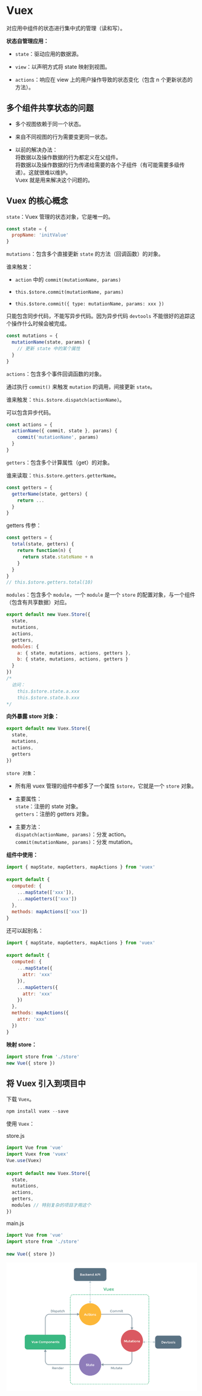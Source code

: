 # Vuex

对应用中组件的状态进行集中式的管理（读和写）。

**状态自管理应用：**

- `state`：驱动应用的数据源。

- `view`：以声明方式将 state 映射到视图。

- `actions`：响应在 view 上的用户操作导致的状态变化（包含 n 个更新状态的方法）。

## 多个组件共享状态的问题

- 多个视图依赖于同一个状态。

- 来自不同视图的行为需要变更同一状态。

- 以前的解决办法：  
将数据以及操作数据的行为都定义在父组件。  
将数据以及操作数据的行为传递给需要的各个子组件（有可能需要多级传递）。这就很难以维护。  
Vuex 就是用来解决这个问题的。

## Vuex 的核心概念

`state`：Vuex 管理的状态对象，它是唯一的。

```js
const state = {
  propName: 'initValue'
}
```

`mutations`：包含多个直接更新 `state` 的方法（回调函数）的对象。

谁来触发：

- `action` 中的 `commit(mutationName, params)`

- `this.$store.commit(mutationName, params)`

- `this.$store.commit({ type: mutationName, params: xxx })`

只能包含同步代码，不能写异步代码。因为异步代码 `devtools` 不能很好的追踪这个操作什么时候会被完成。

```js
const mutations = {
  mutationName(state, params) {
    // 更新 state 中的某个属性
  }
}
```

`actions`：包含多个事件回调函数的对象。

通过执行 `commit()` 来触发 `mutation` 的调用，间接更新 `state`。

谁来触发：`this.$store.dispatch(actionName)`。

可以包含异步代码。

```js
const actions = {
  actionName({ commit, state }, params) {
    commit('mutationName', params)
  }
}
```

`getters`：包含多个计算属性（get）的对象。

谁来读取：`this.$store.getters.getterName`。

```js
const getters = {
  getterName(state, getters) {
    return ...
  }
}
```

getters 传参：

```js
const getters = {
  total(state, getters) {
    return function(n) {
      return state.stateName + n
    }
  }
}
// this.$store.getters.total(10)
```

`modules`：包含多个 `module`，一个 `module` 是一个 `store` 的配置对象，与一个组件（包含有共享数据）对应。

```js
export default new Vuex.Store({
  state,
  mutations,
  actions,
  getters,
  modules: {
    a: { state, mutations, actions, getters },
    b: { state, mutations, actions, getters }
  }
})
/*
  访问：
    this.$store.state.a.xxx
    this.$store.state.b.xxx
*/
```

**向外暴露 store 对象：**

```js
export default new Vuex.Store({
  state,
  mutations,
  actions,
  getters
})
```

`store 对象`：

- 所有用 vuex 管理的组件中都多了一个属性 `$store`，它就是一个 `store` 对象。

- 主要属性：  
`state`：注册的 state 对象。  
`getters`：注册的 getters 对象。

- 主要方法：  
`dispatch(actionName, params)`：分发 action。  
`commit(mutationName, params)`：分发 mutation。

**组件中使用：**

```js
import { mapState, mapGetters, mapActions } from 'vuex'

export default {
  computed: {
    ...mapState(['xxx']),
    ...mapGetters(['xxx'])
  },
  methods: mapActions(['xxx'])
}
```

还可以起别名：

```js
import { mapState, mapGetters, mapActions } from 'vuex'

export default {
  computed: {
    ...mapState({
      attr: 'xxx'
    }),
    ...mapGetters({
      attr: 'xxx'
    })
  },
  methods: mapActions({
    attr: 'xxx'
  })
}
```

**映射 store：**

```js
import store from './store'
new Vue({ store })
```

## 将 Vuex 引入到项目中

下载 `Vuex`。

```js
npm install vuex --save
```

使用 `Vuex`：

store.js

```js
import Vue from 'vue'
import Vuex from 'vuex'
Vue.use(Vuex)

export default new Vuex.Store({
  state,
  mutations,
  actions,
  getters,
  modules // 特别复杂的项目才用这个
})
```

main.js

```js
import Vue from 'vue'
import store from './store'

new Vue({ store })
```

![vuex](./img/vuex.png)
